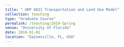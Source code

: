 ```yaml
---
title: " URP 6821 Transportation and Land Use Model"
collection: teaching
type: "Graduate Course"
permalink: /teaching/2019-Spring
venue: "University of Florida"
date: 2018-01-01
location: "Gainesville, FL, USA"
---
```

